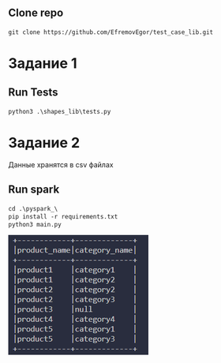 ## Clone repo
    git clone https://github.com/EfremovEgor/test_case_lib.git
# Задание 1
## Run Tests
	python3 .\shapes_lib\tests.py
	
# Задание 2
Данные хранятся в csv файлах
## Run spark
    cd .\pyspark_\
    pip install -r requirements.txt
	python3 main.py
    
![Alt text](pyspark_example.png)